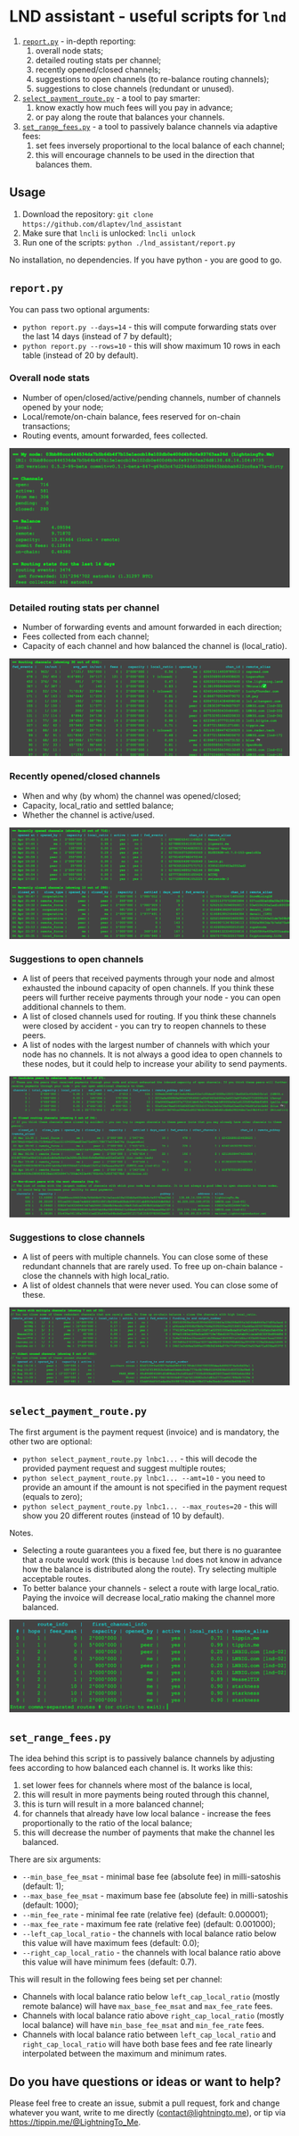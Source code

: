 # LND assistant - useful scripts for `lnd`

1. [`report.py`](#reportpy) - in-depth reporting:
   1. overall node stats;
   2. detailed routing stats per channel;
   3. recently opened/closed channels;
   4. suggestions to open channels (to re-balance routing channels);
   5. suggestions to close channels (redundant or unused).
2. [`select_payment_route.py`](#select_payment_routepy) - a tool to pay smarter:
   1. know exactly how much fees will you pay in advance;
   2. or pay along the route that balances your channels.
3. [`set_range_fees.py`](#set_range_feespy) - a tool to passively balance channels via adaptive fees:
   1. set fees inversely proportional to the local balance of each channel;
   2. this will encourage channels to be used in the direction that balances them.

## Usage
1. Download the repository: `git clone https://github.com/dlaptev/lnd_assistant`
2. Make sure that `lncli` is unlocked: `lncli unlock`
3. Run one of the scripts: `python ./lnd_assistant/report.py`

No installation, no dependencies. If you have python - you are good to go.

## `report.py`
You can pass two optional arguments:
  * `python report.py --days=14` - this will compute forwarding stats over the last 14 days (instead of 7 by default);
  * `python report.py --rows=10` - this will show maximum 10 rows in each table (instead of 20 by default).

### Overall node stats
 * Number of open/closed/active/pending channels, number of channels opened by your node;
 * Local/remote/on-chain balance, fees reserved for on-chain transactions;
 * Routing events, amount forwarded, fees collected.

![Overall node stats](https://github.com/dlaptev/dlaptev.github.io/blob/master/img/github/lnd_assistant_report_1.png?raw=true "Overall node stats example")

### Detailed routing stats per channel
 * Number of forwarding events and amount forwarded in each direction;
 * Fees collected from each channel;
 * Capacity of each channel and how balanced the channel is (local_ratio).

![Detailed routing stats](https://github.com/dlaptev/dlaptev.github.io/blob/master/img/github/lnd_assistant_report_2.png?raw=true "Detailed routing stats example")

### Recently opened/closed channels
 * When and why (by whom) the channel was opened/closed;
 * Capacity, local_ratio and settled balance;
 * Whether the channel is active/used.

![Recently opened/closed channels](https://github.com/dlaptev/dlaptev.github.io/blob/master/img/github/lnd_assistant_report_3.png?raw=true "Recently opened/closed channels example")

### Suggestions to open channels
 * A list of peers that received payments through your node and almost exhausted the inbound capacity of open channels. If you think these peers will further receive payments through your node - you can open additional channels to them.
 * A list of closed channels used for routing. If you think these channels were closed by accident - you can try to reopen channels to these peers.
 * A list of nodes with the largest number of channels with which your node has no channels. It is not always a good idea to open channels to these nodes, but it could help to increase your ability to send payments.

![Suggestions to open channels](https://github.com/dlaptev/dlaptev.github.io/blob/master/img/github/lnd_assistant_report_4.png?raw=true "Suggestions to open channels example")

### Suggestions to close channels
 * A list of peers with multiple channels. You can close some of these redundant channels that are rarely used. To free up on-chain balance - close the channels with high local_ratio.
 * A list of oldest channels that were never used. You can close some of these.

![Suggestions to close channels](https://github.com/dlaptev/dlaptev.github.io/blob/master/img/github/lnd_assistant_report_5.png?raw=true "Suggestions to close channels example")

## `select_payment_route.py`
The first argument is the payment request (invoice) and is mandatory, the other two are optional:
 * `python select_payment_route.py lnbc1...` - this will decode the provided payment request and suggest multiple routes;
 * `python select_payment_route.py lnbc1... --amt=10` - you need to provide an amount if the amount is not specified in the payment request (equals to zero);
 * `python select_payment_route.py lnbc1... --max_routes=20` - this will show you 20 different routes (instead of 10 by default).

Notes.
 * Selecting a route guarantees you a fixed fee, but there is no guarantee that a route would work (this is because `lnd` does not know in advance how the balance is distributed along the route). Try selecting multiple acceptable routes.
 * To better balance your channels - select a route with large local_ratio. Paying the invoice will decrease local_ratio making the channel more balanced.

![Select payment route](https://github.com/dlaptev/dlaptev.github.io/blob/master/img/github/lnd_assistant_select_payment_route.png?raw=true "Select payment route example")

## `set_range_fees.py`

The idea behind this script is to passively balance channels by adjusting fees according to how balanced each channel is. It works like this:
1. set lower fees for channels where most of the balance is local,
2. this will result in more payments being routed through this channel,
3. this is turn will result in a more balanced channel;
4. for channels that already have low local balance - increase the fees proportionally to the ratio of the local balance;
5. this will decrease the number of payments that make the channel les balanced.

There are six arguments:
 * `--min_base_fee_msat`  - minimal base fee (absolute fee) in milli-satoshis (default: 1);
 * `--max_base_fee_msat` - maximum base fee (absolute fee) in milli-satoshis (default: 1000);
 * `--min_fee_rate` - minimal fee rate (relative fee) (default: 0.000001);
 * `--max_fee_rate` - maximum fee rate (relative fee) (default: 0.001000);
 * `--left_cap_local_ratio` - the channels with local balance ratio below this value will have maximum fees (default: 0.0);
 * `--right_cap_local_ratio` - the channels with local balance ratio above this value will have minimum fees (default: 0.7).

This will result in the following fees being set per channel:
 * Channels with local balance ratio below `left_cap_local_ratio` (mostly remote balance) will have `max_base_fee_msat` and `max_fee_rate` fees.
 * Channels with local balance ratio above `right_cap_local_ratio` (mostly local balance) will have `min_base_fee_msat` and `min_fee_rate` fees.
 * Channels with local balance ratio between `left_cap_local_ratio` and `right_cap_local_ratio` will have both base fees and fee rate linearly interpolated between the maximum and minimum rates.


## Do you have questions or ideas or want to help?

Please feel free to create an issue, submit a pull request, fork and change whatever you want, write to me directly (contact@lightningto.me), or tip via https://tippin.me/@LightningTo_Me.
